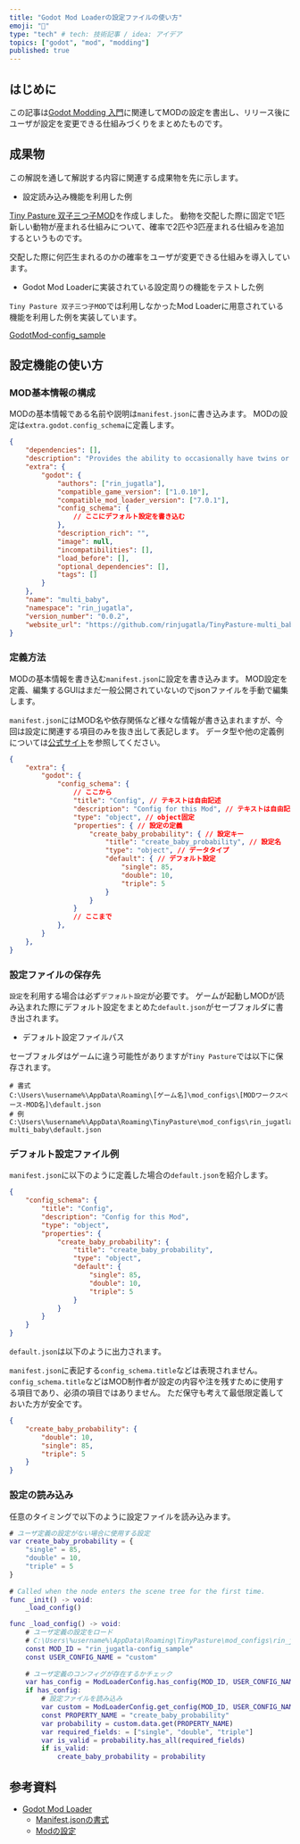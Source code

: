 ```yaml
---
title: "Godot Mod Loaderの設定ファイルの使い方"
emoji: "🐡"
type: "tech" # tech: 技術記事 / idea: アイデア
topics: ["godot", "mod", "modding"]
published: true
---
```


## はじめに

この記事は[Godot Modding 入門](https://zenn.dev/rinjugatla/articles/92907e2c033c2f)に関連してMODの設定を書出し、リリース後にユーザが設定を変更できる仕組みづくりをまとめたものです。

## 成果物

この解説を通して解説する内容に関連する成果物を先に示します。

- 設定読み込み機能を利用した例

[Tiny Pasture 双子三つ子MOD](https://github.com/rinjugatla/TinyPasture-multi_baby)を作成しました。
動物を交配した際に固定で1匹新しい動物が産まれる仕組みについて、確率で2匹や3匹産まれる仕組みを追加するというものです。

交配した際に何匹生まれるのかの確率をユーザが変更できる仕組みを導入しています。

- Godot Mod Loaderに実装されている設定周りの機能をテストした例

`Tiny Pasture 双子三つ子MOD`では利用しなかったMod Loaderに用意されている機能を利用した例を実装しています。

[GodotMod-config_sample](https://github.com/rinjugatla/GodotMod-config_sample)

## 設定機能の使い方

### MOD基本情報の構成

MODの基本情報である名前や説明は`manifest.json`に書き込みます。
MODの設定は`extra.godot.config_schema`に定義します。

```json:manifest.json
{
    "dependencies": [],
    "description": "Provides the ability to occasionally have twins or triplets",
    "extra": {
        "godot": {
            "authors": ["rin_jugatla"],
            "compatible_game_version": ["1.0.10"],
            "compatible_mod_loader_version": ["7.0.1"],
            "config_schema": {
                // ここにデフォルト設定を書き込む
            },
            "description_rich": "",
            "image": null,
            "incompatibilities": [],
            "load_before": [],
            "optional_dependencies": [],
            "tags": []
        }
    },
    "name": "multi_baby",
    "namespace": "rin_jugatla",
    "version_number": "0.0.2",
    "website_url": "https://github.com/rinjugatla/TinyPasture-multi_baby"
}
```

### 定義方法

MODの基本情報を書き込む`manifest.json`に設定を書き込みます。
MOD設定を定義、編集するGUIはまだ一般公開されていないのでjsonファイルを手動で編集します。

`manifest.json`にはMOD名や依存関係など様々な情報が書き込まれますが、今回は設定に関連する項目のみを抜き出して表記します。
データ型や他の定義例については[公式サイト](https://wiki.godotmodding.com/guides/modding/creating_mod_config_schema/)を参照してください。

```json:manifest.json
{
    "extra": {
        "godot": {
            "config_schema": {
                // ここから
                "title": "Config", // テキストは自由記述
                "description": "Config for this Mod", // テキストは自由記述
                "type": "object", // object固定
                "properties": { // 設定の定義
                    "create_baby_probability": { // 設定キー
                        "title": "create_baby_probability", // 設定名
                        "type": "object", // データタイプ
                        "default": { // デフォルト設定
                            "single": 85,
                            "double": 10,
                            "triple": 5
                        }
                    }
                }
                // ここまで
            },
        }
    },
}
```

### 設定ファイルの保存先

`設定`を利用する場合は必ず`デフォルト設定`が必要です。
ゲームが起動しMODが読み込まれた際にデフォルト設定をまとめた`default.json`がセーブフォルダに書き出されます。

- デフォルト設定ファイルパス

セーブフォルダはゲームに違う可能性がありますが`Tiny Pasture`では以下に保存されます。

```text
# 書式
C:\Users\%username%\AppData\Roaming\[ゲーム名]\mod_configs\[MODワークスペース-MOD名]\default.json
# 例
C:\Users\%username%\AppData\Roaming\TinyPasture\mod_configs\rin_jugatla-multi_baby\default.json
```

### デフォルト設定ファイル例

`manifest.json`に以下のように定義した場合の`default.json`を紹介します。

```json:manifest.json
{
    "config_schema": {
        "title": "Config",
        "description": "Config for this Mod",
        "type": "object",
        "properties": {
            "create_baby_probability": {
                "title": "create_baby_probability",
                "type": "object",
                "default": {
                    "single": 85,
                    "double": 10,
                    "triple": 5
                }
            }
        }
    }
}
```

`default.json`は以下のように出力されます。

`manifest.json`に表記する`config_schema.title`などは表現されません。
`config_schema.title`などはMOD制作者が設定の内容や注を残すために使用する項目であり、必須の項目ではありません。
ただ保守も考えて最低限定義しておいた方が安全です。

```json:default.json
{
    "create_baby_probability": {
        "double": 10,
        "single": 85,
        "triple": 5
    }
}
```

### 設定の読み込み

任意のタイミングで以下のように設定ファイルを読み込みます。

```gdscript:manager.gd
# ユーザ定義の設定がない場合に使用する設定
var create_baby_probability = {
    "single" = 85,
    "double" = 10,
    "triple" = 5
}
    
# Called when the node enters the scene tree for the first time.
func _init() -> void:
    _load_config()

func _load_config() -> void:
    # ユーザ定義の設定をロード
    # C:\Users\%username%\AppData\Roaming\TinyPasture\mod_configs\rin_jugatla-config_sample\custom.json
    const MOD_ID = "rin_jugatla-config_sample"
    const USER_CONFIG_NAME = "custom"
    
    # ユーザ定義のコンフィグが存在するかチェック
    var has_config = ModLoaderConfig.has_config(MOD_ID, USER_CONFIG_NAME)
    if has_config:
        # 設定ファイルを読み込み
        var custom = ModLoaderConfig.get_config(MOD_ID, USER_CONFIG_NAME)
        const PROPERTY_NAME = "create_baby_probability"
        var probability = custom.data.get(PROPERTY_NAME)
        var required_fields: = ["single", "double", "triple"]
        var is_valid = probability.has_all(required_fields)
        if is_valid:
            create_baby_probability = probability
```

## 参考資料

- [Godot Mod Loader](https://wiki.godotmodding.com/)
  - [Manifest.jsonの書式](https://wiki.godotmodding.com/guides/modding/config_json/)
  - [Modの設定](https://wiki.godotmodding.com/guides/modding/creating_mod_config_schema/)
